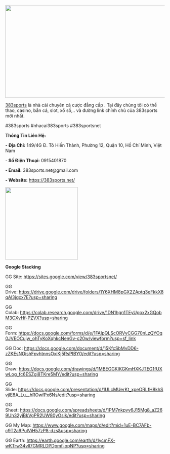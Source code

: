 <p class="zfr3Q CDt4Ke " dir="ltr"><span class="C9DxTc "><img src="https://scontent.fsgn2-6.fna.fbcdn.net/v/t39.30808-6/453504186_122102256554449264_4124278375187070087_n.jpg?_nc_cat=110&amp;ccb=1-7&amp;_nc_sid=cc71e4&amp;_nc_ohc=88u9lKGNWEkQ7kNvgEJFPK_&amp;_nc_ht=scontent.fsgn2-6.fna&amp;oh=00_AYBAhOsdHNh892cEi5WU8jOb67knf_QiAW0B9t4xo1Ksrw&amp;oe=66B2F1FC" alt="" width="879" height="293" /></span></p>
<p class="zfr3Q CDt4Ke " dir="ltr"><a class="XqQF9c" href="https://383sports.net/" target="_blank"><span class="C9DxTc ">383sports</span></a><span class="C9DxTc ">&nbsp;</span><span class="C9DxTc ">l&agrave; nh&agrave; c&aacute;i chuy&ecirc;n c&aacute; cược đẳng cấp . Tại đ&acirc;y ch&uacute;ng t&ocirc;i c&oacute; thể thao, casino, bắn c&aacute;, slot, xổ số,.. v&agrave; đường link ch&iacute;nh chủ của 383sports mới nhất.</span></p>
<p class="zfr3Q CDt4Ke " dir="ltr"><span class="C9DxTc ">#383sports #nhacai383sports #383sportsnet</span></p>
<p class="zfr3Q CDt4Ke " dir="ltr"><strong><span class="C9DxTc ">Th&ocirc;ng Tin Li&ecirc;n Hệ:</span></strong></p>
<p class="zfr3Q CDt4Ke " dir="ltr"><strong><span class="C9DxTc ">-&nbsp;</span><span class="C9DxTc ">Địa Chỉ</span></strong><span class="C9DxTc "><strong>:</strong> 149/4G Đ. T&ocirc; Hiến Th&agrave;nh, Phường 12, Quận 10, Hồ Ch&iacute; Minh, Việt Nam</span></p>
<p class="zfr3Q CDt4Ke " dir="ltr"><span class="C9DxTc ">-<strong>&nbsp;</strong></span><strong><span class="C9DxTc ">Số Điện Thoại:</span></strong><span class="C9DxTc ">&nbsp;0915401870&nbsp;</span></p>
<p class="zfr3Q CDt4Ke " dir="ltr"><strong><span class="C9DxTc ">-&nbsp;</span><span class="C9DxTc ">Email</span></strong><span class="C9DxTc "><strong>:</strong> 383sports.net@gmail.com</span></p>
<p class="zfr3Q CDt4Ke " dir="ltr"><strong><span class="C9DxTc ">-&nbsp;</span><span class="C9DxTc ">Website</span></strong><span class="C9DxTc "><strong>:</strong>&nbsp;</span><a class="XqQF9c" href="https://383sports.net/" target="_blank"><span class="C9DxTc ">https://383sports.net/</span></a></p>
<p class="zfr3Q CDt4Ke " dir="ltr"><span class="C9DxTc "><img src="https://scontent.fsgn2-8.fna.fbcdn.net/v/t39.30808-6/453741518_122102256494449264_2888854240656107073_n.jpg?_nc_cat=102&amp;ccb=1-7&amp;_nc_sid=6ee11a&amp;_nc_ohc=0hOUSTcQduMQ7kNvgEbACJs&amp;_nc_ht=scontent.fsgn2-8.fna&amp;oh=00_AYCRKY8JRaMIDKj6Gram5yxO8D7nWe8cxqSYSG-JlQPSOw&amp;oe=66B2DB66" alt="" width="229" height="229" /></span></p>
<p class="zfr3Q CDt4Ke " dir="ltr"><strong><span class="C9DxTc ">Google Stacking</span></strong></p>
<p class="zfr3Q CDt4Ke " dir="ltr"><span class="C9DxTc ">GG Site:</span><span class="C9DxTc ">&nbsp;</span><a class="XqQF9c" href="https://sites.google.com/view/383sportsnet/" target="_blank"><span class="C9DxTc ">https://sites.google.com/view/383sportsnet/</span></a></p>
<p class="zfr3Q CDt4Ke " dir="ltr"><span class="C9DxTc ">GG Drive:&nbsp;</span><a class="XqQF9c" href="https://drive.google.com/drive/folders/1Y6XHM8pGX2ZAptq3eFkkX8qAl3jgcx7E?usp=sharing" target="_blank"><span class="C9DxTc ">https://drive.google.com/drive/folders/1Y6XHM8pGX2ZAptq3eFkkX8qAl3jgcx7E?usp=sharing</span></a></p>
<p class="zfr3Q CDt4Ke " dir="ltr"><span class="C9DxTc ">GG Colab:&nbsp;</span><a class="XqQF9c" href="https://colab.research.google.com/drive/1DN1hgn1TEyUgox2xGQobM3CXvHf-PZVX?usp=sharing" target="_blank"><span class="C9DxTc ">https://colab.research.google.com/drive/1DN1hgn1TEyUgox2xGQobM3CXvHf-PZVX?usp=sharing</span></a></p>
<p class="zfr3Q CDt4Ke " dir="ltr"><span class="C9DxTc ">GG Form:</span><span class="C9DxTc ">&nbsp;</span><a class="XqQF9c" href="https://docs.google.com/forms/d/e/1FAIpQLScORVvCGG70nLzQYOq0JVEOCujw_ohTyKoXqhkcNenGv-c20w/viewform?usp=sf_link" target="_blank"><span class="C9DxTc ">https://docs.google.com/forms/d/e/1FAIpQLScORVvCGG70nLzQYOq0JVEOCujw_ohTyKoXqhkcNenGv-c20w/viewform?usp=sf_link</span></a></p>
<p class="zfr3Q CDt4Ke " dir="ltr"><span class="C9DxTc ">GG Doc:&nbsp;</span><a class="XqQF9c" href="https://docs.google.com/document/d/15KfcSbMvDD6-zZKEsNOishFpvhtnnsOxiKj5RsPIBY0/edit?usp=sharing" target="_blank"><span class="C9DxTc ">https://docs.google.com/document/d/15KfcSbMvDD6-zZKEsNOishFpvhtnnsOxiKj5RsPIBY0/edit?usp=sharing</span></a></p>
<p class="zfr3Q CDt4Ke " dir="ltr"><span class="C9DxTc ">GG Draw:&nbsp;</span><a class="XqQF9c" href="https://docs.google.com/drawings/d/1MBEGGKIKGKmHXKJTEG1fUXwLog_fc6ESZgi8TKre5MY/edit?usp=sharing" target="_blank"><span class="C9DxTc ">https://docs.google.com/drawings/d/1MBEGGKIKGKmHXKJTEG1fUXwLog_fc6ESZgi8TKre5MY/edit?usp=sharing</span></a></p>
<p class="zfr3Q CDt4Ke " dir="ltr"><span class="C9DxTc ">GG Slide:&nbsp;</span><a class="XqQF9c" href="https://docs.google.com/presentation/d/1ULcMUerKt_xpeORLfH8khSvjlE8A_Lu__hROwfPx6Ns/edit?usp=sharing" target="_blank"><span class="C9DxTc ">https://docs.google.com/presentation/d/1ULcMUerKt_xpeORLfH8khSvjlE8A_Lu__hROwfPx6Ns/edit?usp=sharing</span></a></p>
<p class="zfr3Q CDt4Ke " dir="ltr"><span class="C9DxTc ">GG Sheet:</span><span class="C9DxTc ">&nbsp;</span><a class="XqQF9c" href="https://docs.google.com/spreadsheets/d/1PM7nkpvv6J15Mg8_aZ269Uh32yjBkVgPR2UW80yOsik/edit?usp=sharing" target="_blank"><span class="C9DxTc ">https://docs.google.com/spreadsheets/d/1PM7nkpvv6J15Mg8_aZ269Uh32yjBkVgPR2UW80yOsik/edit?usp=sharing</span></a></p>
<p class="zfr3Q CDt4Ke " dir="ltr"><span class="C9DxTc ">GG My Map:&nbsp;</span><a class="XqQF9c" href="https://www.google.com/maps/d/edit?mid=1uE-BC7AFb-c9T2a9PulViH57zP8-dzs&amp;usp=sharing" target="_blank"><span class="C9DxTc ">https://www.google.com/maps/d/edit?mid=1uE-BC7AFb-c9T2a9PulViH57zP8-dzs&amp;usp=sharing</span></a></p>
<p class="zfr3Q CDt4Ke " dir="ltr"><span class="C9DxTc ">GG Earth:&nbsp;</span><a class="XqQF9c" href="https://earth.google.com/earth/d/1ycmFX-wKTrw34vll7GMRLDPDpmf-opNP?usp=sharing" target="_blank"><span class="C9DxTc ">https://earth.google.com/earth/d/1ycmFX-wKTrw34vll7GMRLDPDpmf-opNP?usp=sharing</span></a></p>